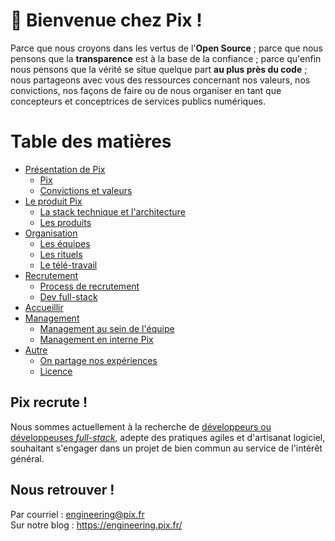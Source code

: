 # 👋 Bienvenue chez Pix !

Parce que nous croyons dans les vertus de l'**Open Source** ; parce que nous pensons que la **transparence** est à la base de la confiance ; parce qu'enfin nous pensons que la vérité se situe quelque part **au plus près du code** ; nous partageons avec vous des ressources concernant nos valeurs, nos convictions, nos façons de faire ou de nous organiser en tant que concepteurs et conceptrices de services publics numériques.


Table des matières
=================

* [Présentation de Pix](presentation)
    * [Pix](presentation/pix.md)
    * [Convictions et valeurs](presentation/convictions-et-valeurs.md)
* [Le produit Pix](produit)
    * [La stack technique et l'architecture](produit/stack.md)
    * [Les produits](produit/produits.md)
* [Organisation](organisation)
    * [Les équipes](organisation/equipes.md)
    * [Les rituels](organisation/rituels.md)
    * [Le télé-travail](organisation/teletravail.md)
* [Recrutement](recrutement)
    * [Process de recrutement](recrutement/processus-de-recrutement.md)
    * [Dev full-stack](recrutement/dev-full-stack.md)
* [Accueillir](onboarding)
* [Management](management)
    * [Management au sein de l'équipe](management/management-par-team.md)
    * [Management en interne Pix](management/management-pix.md)
* [Autre](autre)
    * [On partage nos expériences](autre/partage.md)
    * [Licence](autre/licence.md)
    

## Pix recrute !

Nous sommes actuellement à la recherche de [développeurs ou développeuses *full-stack*](recrutement), adepte des pratiques agiles et d'artisanat logiciel, souhaitant s'engager dans un projet de bien commun au service de l'intérêt général.

## Nous retrouver !

Par courriel : engineering@pix.fr  
Sur notre blog : https://engineering.pix.fr/
